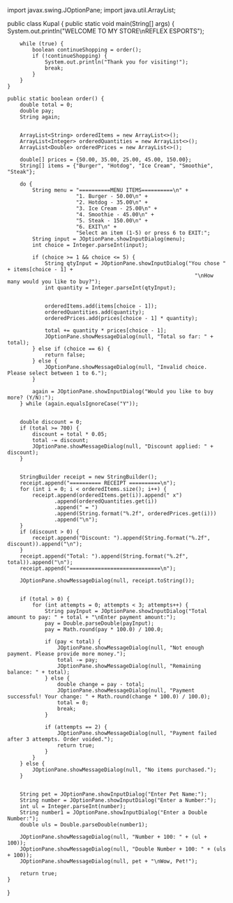 import javax.swing.JOptionPane;
import java.util.ArrayList;

public class Kupal {
    public static void main(String[] args) {
        System.out.println("WELCOME TO MY STORE\nREFLEX ESPORTS");

        while (true) {
            boolean continueShopping = order();
            if (!continueShopping) {
                System.out.println("Thank you for visiting!");
                break; 
            }
        }
    }

    public static boolean order() {
        double total = 0;
        double pay;
        String again;

        
        ArrayList<String> orderedItems = new ArrayList<>();
        ArrayList<Integer> orderedQuantities = new ArrayList<>();
        ArrayList<Double> orderedPrices = new ArrayList<>();
        
        double[] prices = {50.00, 35.00, 25.00, 45.00, 150.00};
        String[] items = {"Burger", "Hotdog", "Ice Cream", "Smoothie", "Steak"};

        do {
            String menu = "==========MENU ITEMS==========\n" +
                          "1. Burger - 50.00\n" +
                          "2. Hotdog - 35.00\n" +
                          "3. Ice Cream - 25.00\n" +
                          "4. Smoothie - 45.00\n" +
                          "5. Steak - 150.00\n" +
                          "6. EXIT\n" +
                          "Select an item (1-5) or press 6 to EXIT:";
            String input = JOptionPane.showInputDialog(menu);
            int choice = Integer.parseInt(input);

            if (choice >= 1 && choice <= 5) {
                String qtyInput = JOptionPane.showInputDialog("You chose " + items[choice - 1] +
                                                                "\nHow many would you like to buy?");
                int quantity = Integer.parseInt(qtyInput);

                
                orderedItems.add(items[choice - 1]);
                orderedQuantities.add(quantity);
                orderedPrices.add(prices[choice - 1] * quantity);

                total += quantity * prices[choice - 1];
                JOptionPane.showMessageDialog(null, "Total so far: " + total);
            } else if (choice == 6) {
                return false;  
            } else {
                JOptionPane.showMessageDialog(null, "Invalid choice. Please select between 1 to 6.");
            }

            again = JOptionPane.showInputDialog("Would you like to buy more? (Y/N):");
        } while (again.equalsIgnoreCase("Y"));

        
        double discount = 0;
        if (total >= 700) {
            discount = total * 0.05;
            total -= discount;
            JOptionPane.showMessageDialog(null, "Discount applied: " + discount);
        }

        
        StringBuilder receipt = new StringBuilder();
        receipt.append("========== RECEIPT ==========\n");
        for (int i = 0; i < orderedItems.size(); i++) {
            receipt.append(orderedItems.get(i)).append(" x")
                   .append(orderedQuantities.get(i))
                   .append(" = ")
                   .append(String.format("%.2f", orderedPrices.get(i)))
                   .append("\n");
        }
        if (discount > 0) {
            receipt.append("Discount: ").append(String.format("%.2f", discount)).append("\n");
        }
        receipt.append("Total: ").append(String.format("%.2f", total)).append("\n");
        receipt.append("=============================\n");

        JOptionPane.showMessageDialog(null, receipt.toString());

        
        if (total > 0) {
            for (int attempts = 0; attempts < 3; attempts++) {
                String payInput = JOptionPane.showInputDialog("Total amount to pay: " + total + "\nEnter payment amount:");
                pay = Double.parseDouble(payInput);
                pay = Math.round(pay * 100.0) / 100.0;

                if (pay < total) {
                    JOptionPane.showMessageDialog(null, "Not enough payment. Please provide more money.");
                    total -= pay;
                    JOptionPane.showMessageDialog(null, "Remaining balance: " + total);
                } else {
                    double change = pay - total;
                    JOptionPane.showMessageDialog(null, "Payment successful! Your change: " + Math.round(change * 100.0) / 100.0);
                    total = 0;
                    break; 
                }

                if (attempts == 2) {
                    JOptionPane.showMessageDialog(null, "Payment failed after 3 attempts. Order voided.");
                    return true; 
                }
            }
        } else {
            JOptionPane.showMessageDialog(null, "No items purchased.");
        }

        
        String pet = JOptionPane.showInputDialog("Enter Pet Name:");
        String number = JOptionPane.showInputDialog("Enter a Number:");
        int ul = Integer.parseInt(number);
        String number1 = JOptionPane.showInputDialog("Enter a Double Number:");
        double uls = Double.parseDouble(number1);

        JOptionPane.showMessageDialog(null, "Number + 100: " + (ul + 100));
        JOptionPane.showMessageDialog(null, "Double Number + 100: " + (uls + 100));
        JOptionPane.showMessageDialog(null, pet + "\nWow, Pet!");

        return true;  
    }
}
